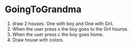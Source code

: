 # GoingToGrandma
1. draw 2 houses. One with boy and One with Gril.
2. When the user press x the boy goes to the Gril hourse.
3. When the user press c the boy goes home.
4. Draw house with colors.
